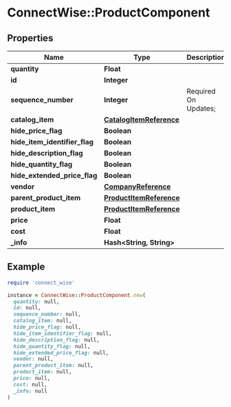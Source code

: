 # ConnectWise::ProductComponent

## Properties

| Name | Type | Description | Notes |
| ---- | ---- | ----------- | ----- |
| **quantity** | **Float** |  |  |
| **id** | **Integer** |  | [optional] |
| **sequence_number** | **Integer** |  Required On Updates; | [optional] |
| **catalog_item** | [**CatalogItemReference**](CatalogItemReference.md) |  | [optional] |
| **hide_price_flag** | **Boolean** |  | [optional] |
| **hide_item_identifier_flag** | **Boolean** |  | [optional] |
| **hide_description_flag** | **Boolean** |  | [optional] |
| **hide_quantity_flag** | **Boolean** |  | [optional] |
| **hide_extended_price_flag** | **Boolean** |  | [optional] |
| **vendor** | [**CompanyReference**](CompanyReference.md) |  | [optional] |
| **parent_product_item** | [**ProductItemReference**](ProductItemReference.md) |  | [optional] |
| **product_item** | [**ProductItemReference**](ProductItemReference.md) |  | [optional] |
| **price** | **Float** |  | [optional] |
| **cost** | **Float** |  | [optional] |
| **_info** | **Hash&lt;String, String&gt;** |  | [optional] |

## Example

```ruby
require 'connect_wise'

instance = ConnectWise::ProductComponent.new(
  quantity: null,
  id: null,
  sequence_number: null,
  catalog_item: null,
  hide_price_flag: null,
  hide_item_identifier_flag: null,
  hide_description_flag: null,
  hide_quantity_flag: null,
  hide_extended_price_flag: null,
  vendor: null,
  parent_product_item: null,
  product_item: null,
  price: null,
  cost: null,
  _info: null
)
```

